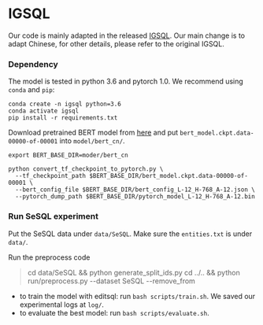 # IGSQL

Our code is mainly adapted in the released [IGSQL](https://github.com/headacheboy/IGSQL).
Our main change is to adapt Chinese, for other details, please refer to the original IGSQL.

### Dependency

The model is tested in python 3.6 and pytorch 1.0. We recommend using `conda` and `pip`:

```
conda create -n igsql python=3.6
conda activate igsql
pip install -r requirements.txt
```

Download pretrained BERT model from [here](https://storage.googleapis.com/bert_models/2018_11_03/chinese_L-12_H-768_A-12.zip) and put `bert_model.ckpt.data-00000-of-00001` into `model/bert_cn/`.

```
export BERT_BASE_DIR=moder/bert_cn

python convert_tf_checkpoint_to_pytorch.py \
  --tf_checkpoint_path $BERT_BASE_DIR/bert_model.ckpt.data-00000-of-00001 \
  --bert_config_file $BERT_BASE_DIR/bert_config_L-12_H-768_A-12.json \
  --pytorch_dump_path $BERT_BASE_DIR/pytorch_model_L-12_H-768_A-12.bin
```

### Run SeSQL experiment

Put the SeSQL data under `data/SeSQL`. 
Make sure the `entities.txt` is under `data/`. 

Run the preprocess code
> cd data/SeSQL && python generate_split_ids.py
> cd ../.. && python run/preprocess.py --dataset SeSQL --remove_from

- to train the model with editsql: run `bash scripts/train.sh`. We saved our experimental logs at `log/`. 
- to evaluate the best model: run `bash scripts/evaluate.sh`.

